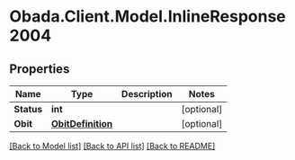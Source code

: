 
# Obada.Client.Model.InlineResponse2004

## Properties

Name | Type | Description | Notes
------------ | ------------- | ------------- | -------------
**Status** | **int** |  | [optional] 
**Obit** | [**ObitDefinition**](ObitDefinition.md) |  | [optional] 

[[Back to Model list]](../README.md#documentation-for-models)
[[Back to API list]](../README.md#documentation-for-api-endpoints)
[[Back to README]](../README.md)

